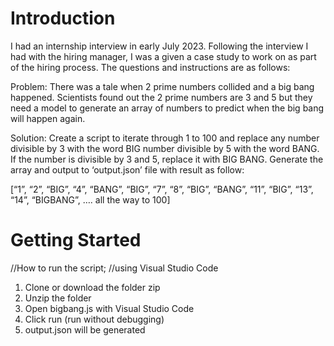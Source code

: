 # Introduction
I had an internship interview in early July 2023. Following the interview I had with the hiring manager, I was a given a case study to work on as part of the hiring process. The questions and instructions are as follows:

Problem:
There was a tale when 2 prime numbers collided and a big bang happened. Scientists found out
the 2 prime numbers are 3 and 5 but they need a model to generate an array of numbers to
predict when the big bang will happen again.

Solution:
Create a script to iterate through 1 to 100 and replace any number divisible by 3 with the word
BIG number divisible by 5 with the word BANG. If the number is divisible by 3 and 5, replace it
with BIG BANG. Generate the array and output to ‘output.json’ file with result as follow:

[“1”, “2”, “BIG”, “4”, “BANG”, “BIG”, “7”, “8”, “BIG”, “BANG”, “11”, “BIG”, “13”, “14”, “BIGBANG”,
…. all the way to 100]

# Getting Started

//How to run the script;
//using Visual Studio Code

1. Clone or download the folder zip
2. Unzip the folder
3. Open bigbang.js with Visual Studio Code
4. Click run (run without debugging)
5. output.json will be generated
